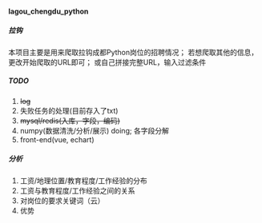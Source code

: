 #### lagou_chengdu_python

##### 拉钩
本项目主要是用来爬取拉钩成都Python岗位的招聘情况；
若想爬取其他的信息，更改开始爬取的URL即可；
或自己拼接完整URL，输入过滤条件

##### TODO
1. ~~log~~
1. 失败任务的处理(目前存入了txt)
2. ~~mysql/redis(入库，字段，编码)~~
3. numpy(数据清洗/分析/展示) doing; 各字段分解
4. front-end(vue, echart)

##### 分析
1. 工资/地理位置/教育程度/工作经验的分布
2. 工资与教育程度/工作经验之间的关系
3. 对岗位的要求关键词（云）
4. 优势
